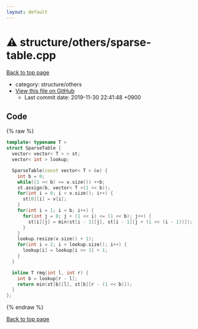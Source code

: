 ```yaml
---
layout: default
---
```


<!-- mathjax config similar to math.stackexchange -->
<script type="text/javascript" async
  src="https://cdnjs.cloudflare.com/ajax/libs/mathjax/2.7.5/MathJax.js?config=TeX-MML-AM_CHTML">
</script>
<script type="text/x-mathjax-config">
  MathJax.Hub.Config({
    TeX: { equationNumbers: { autoNumber: "AMS" }},
    tex2jax: {
      inlineMath: [ ['$','$'] ],
      processEscapes: true
    },
    "HTML-CSS": { matchFontHeight: false },
    displayAlign: "left",
    displayIndent: "2em"
  });
</script>

<script type="text/javascript" src="https://cdnjs.cloudflare.com/ajax/libs/jquery/3.4.1/jquery.min.js"></script>
<script src="https://cdn.jsdelivr.net/npm/jquery-balloon-js@1.1.2/jquery.balloon.min.js" integrity="sha256-ZEYs9VrgAeNuPvs15E39OsyOJaIkXEEt10fzxJ20+2I=" crossorigin="anonymous"></script>
<script type="text/javascript" src="../../../assets/js/copy-button.js"></script>
<link rel="stylesheet" href="../../../assets/css/copy-button.css" />


# :warning: structure/others/sparse-table.cpp
<a href="../../../index.html">Back to top page</a>

* category: structure/others
* <a href="{{ site.github.repository_url }}/blob/master/structure/others/sparse-table.cpp">View this file on GitHub</a>
    - Last commit date: 2019-11-30 22:41:48 +0900




## Code
{% raw %}
```cpp
template< typename T >
struct SparseTable {
  vector< vector< T > > st;
  vector< int > lookup;

  SparseTable(const vector< T > &v) {
    int b = 0;
    while((1 << b) <= v.size()) ++b;
    st.assign(b, vector< T >(1 << b));
    for(int i = 0; i < v.size(); i++) {
      st[0][i] = v[i];
    }
    for(int i = 1; i < b; i++) {
      for(int j = 0; j + (1 << i) <= (1 << b); j++) {
        st[i][j] = min(st[i - 1][j], st[i - 1][j + (1 << (i - 1))]);
      }
    }
    lookup.resize(v.size() + 1);
    for(int i = 2; i < lookup.size(); i++) {
      lookup[i] = lookup[i >> 1] + 1;
    }
  }

  inline T rmq(int l, int r) {
    int b = lookup[r - l];
    return min(st[b][l], st[b][r - (1 << b)]);
  }
};

```
{% endraw %}

<a href="../../../index.html">Back to top page</a>

